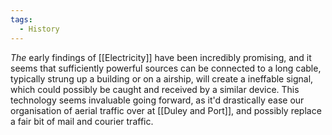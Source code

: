 ```yaml
---
tags:
  - History
---
```

*The* early findings of [[Electricity]] have been incredibly promising, and it seems that sufficiently powerful sources can be connected to a long cable, typically strung up a building or on a airship, will create a ineffable signal, which could possibly be caught and received by a similar device. 
This technology seems invaluable going forward, as it'd drastically ease our organisation of aerial traffic over at [[Duley and Port]], and possibly replace a fair bit of mail and courier traffic. 

